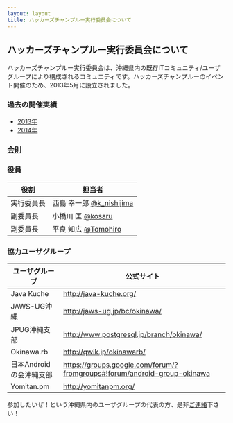 ```yaml
---
layout: layout
title: ハッカーズチャンプルー実行委員会について
---
```


## ハッカーズチャンプルー実行委員会について

ハッカーズチャンプルー実行委員会は、沖縄県内の既存ITコミュニティ/ユーザグループにより構成されるコミュニティです。ハッカーズチャンプルーのイベント開催のため、2013年5月に設立されました。

### 過去の開催実績

* [2013年](/2013/)
* [2014年](/2014/)


### [会則](constitution.html)


### 役員

役割       | 担当者
---------- | ------------------------------------------------------------------
実行委員長 | 西島 幸一郎 [@k_nishijima](https://twitter.com/k_nishijima)
副委員長   | 小橋川 匡 [@kosaru](https://twitter.com/kosaru)
副委員長   | 平良 知広 [@Tomohiro](https://twitter.com/Tomohiro)


### 協力ユーザグループ

ユーザグループ          | 公式サイト                                                              
----------------------- | -------------------------------------------------------------------------
Java Kuche              | http://java-kuche.org/
JAWS-UG沖縄             | http://jaws-ug.jp/bc/okinawa/                                            
JPUG沖縄支部            | http://www.postgresql.jp/branch/okinawa/                                 
Okinawa.rb              | http://qwik.jp/okinawarb/                                                
日本Androidの会沖縄支部 | https://groups.google.com/forum/?fromgroups#!forum/android-group-okinawa 
Yomitan.pm              | http://yomitanpm.org/                                                    


参加したいぜ！という沖縄県内のユーザグループの代表の方、是非[ご連絡](https://docs.google.com/forms/d/1MGJ4bVv8hpyXeLjvcGzZDpl838ZGHPA_plLqX_BJSbA/viewform)下さい！
